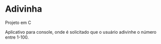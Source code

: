 # Adivinha
Projeto em C

Aplicativo para console, onde é solicitado que o usuário adivinhe o número entre 1-100.

